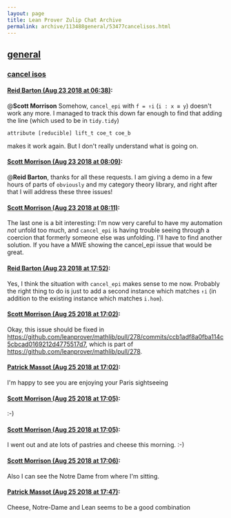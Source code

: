 ```yaml
---
layout: page
title: Lean Prover Zulip Chat Archive 
permalink: archive/113488general/53477cancelisos.html
---
```


## [general](index.html)
### [cancel isos](53477cancelisos.html)

#### [Reid Barton (Aug 23 2018 at 06:38)](https://leanprover.zulipchat.com/#narrow/stream/113488-general/topic/cancel%20isos/near/132617646):
@**Scott Morrison** Somehow, `cancel_epi` with `f = ↑i` (`i : x ≅ y`) doesn't work any more.
I managed to track this down far enough to find that adding the line (which used to be in `tidy.tidy`)
```lean
attribute [reducible] lift_t coe_t coe_b
```
makes it work again. But I don't really understand what is going on.

#### [Scott Morrison (Aug 23 2018 at 08:09)](https://leanprover.zulipchat.com/#narrow/stream/113488-general/topic/cancel%20isos/near/132620408):
@**Reid Barton**, thanks for all these requests. I am giving a demo in a few hours of parts of `obviously` and my category theory library, and right after that I will address these three issues!

#### [Scott Morrison (Aug 23 2018 at 08:11)](https://leanprover.zulipchat.com/#narrow/stream/113488-general/topic/cancel%20isos/near/132620460):
The last one is a bit interesting: I'm now very careful to have my automation _not_ unfold too much, and `cancel_epi` is having trouble seeing through a coercion that formerly someone else was unfolding.  I'll have to find another solution. If you have a MWE showing the cancel_epi issue that would be great.

#### [Reid Barton (Aug 23 2018 at 17:52)](https://leanprover.zulipchat.com/#narrow/stream/113488-general/topic/cancel%20isos/near/132645544):
Yes, I think the situation with `cancel_epi` makes sense to me now. Probably the right thing to do is just to add a second instance which matches `↑i` (in addition to the existing instance which matches `i.hom`).

#### [Scott Morrison (Aug 25 2018 at 17:02)](https://leanprover.zulipchat.com/#narrow/stream/113488-general/topic/cancel%20isos/near/132751886):
Okay, this issue should be fixed in https://github.com/leanprover/mathlib/pull/278/commits/ccb1adf8a0fba114c5cbcad0169212d4775517d7, which is part of https://github.com/leanprover/mathlib/pull/278.

#### [Patrick Massot (Aug 25 2018 at 17:02)](https://leanprover.zulipchat.com/#narrow/stream/113488-general/topic/cancel%20isos/near/132751892):
I'm happy to see you are enjoying your Paris sightseeing

#### [Scott Morrison (Aug 25 2018 at 17:05)](https://leanprover.zulipchat.com/#narrow/stream/113488-general/topic/cancel%20isos/near/132751968):
:-)

#### [Scott Morrison (Aug 25 2018 at 17:05)](https://leanprover.zulipchat.com/#narrow/stream/113488-general/topic/cancel%20isos/near/132751971):
I went out and ate lots of pastries and cheese this morning. :-)

#### [Scott Morrison (Aug 25 2018 at 17:06)](https://leanprover.zulipchat.com/#narrow/stream/113488-general/topic/cancel%20isos/near/132752029):
Also I can see the Notre Dame from where I'm sitting.

#### [Patrick Massot (Aug 25 2018 at 17:47)](https://leanprover.zulipchat.com/#narrow/stream/113488-general/topic/cancel%20isos/near/132753363):
Cheese, Notre-Dame and Lean seems to be a good combination

